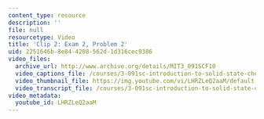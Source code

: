 ```yaml
---
content_type: resource
description: ''
file: null
resourcetype: Video
title: 'Clip 2: Exam 2, Problem 2'
uid: 2251646b-8e84-4208-562d-1d316cec9386
video_files:
  archive_url: http://www.archive.org/details/MIT3_091SCF10
  video_captions_file: /courses/3-091sc-introduction-to-solid-state-chemistry-fall-2010/27e9a891fae05d8297cf5a70138a3b69_LHRZLeQ2aaM.vtt
  video_thumbnail_file: https://img.youtube.com/vi/LHRZLeQ2aaM/default.jpg
  video_transcript_file: /courses/3-091sc-introduction-to-solid-state-chemistry-fall-2010/f8008012756a623e929535d1a5743658_LHRZLeQ2aaM.pdf
video_metadata:
  youtube_id: LHRZLeQ2aaM
---
```

